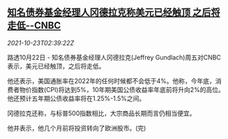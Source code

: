 <!--1634958063000-->
[知名债券基金经理人冈德拉克称美元已经触顶 之后将走低--CNBC](https://cn.reuters.com/article/gundlach-cnbc-dollar-fx-1023-idCNKBS2HD01Y)
------

<div><i>2021-10-23T02:39:22Z</i></div><p>路透10月22日 - 知名债券基金经理人冈德拉克(Jeffrey Gundlach)周五对CNBC表示，美元已经触顶，之后将走低。</p><p>他还表示，美国通胀率在2022年的任何时候都不会低于4%。他称，今年底，消费者物价指数(CPI)将达到5%，10年期美国公债收益率年底前将升向2%的高位。他还预计五年期公债收益率将在1.25%-1.5%之间。</p><p>冈德拉克还称，与标普500指数相比，大宗商品长期而言仍相当便宜。</p><p>他并表示，他几个月前将投资转向了欧洲股市。(完)</p>

